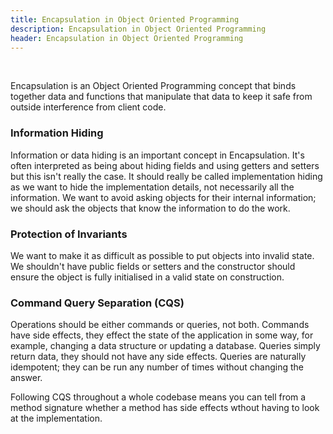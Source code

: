 ```yaml
---
title: Encapsulation in Object Oriented Programming
description: Encapsulation in Object Oriented Programming
header: Encapsulation in Object Oriented Programming
---
```



&nbsp;

Encapsulation is an Object Oriented Programming concept that binds together data and functions that manipulate that data to keep it safe from outside interference from client code.

### Information Hiding
Information or data hiding is an important concept in Encapsulation. It's often interpreted as being about hiding fields and using getters and setters but this isn't really the case. It should really be called implementation hiding as we want to hide the implementation details, not necessarily all the information. We want to avoid asking objects for their internal information; we should ask the objects that know the information to do the work.

### Protection of Invariants
We want to make it as difficult as possible to put objects into invalid state. We shouldn't have public fields or setters and the constructor should ensure the object is fully initialised in a valid state on construction.

### Command Query Separation (CQS)
Operations should be either commands or queries, not both. Commands have side effects, they effect the state of the application in some way, for example, changing a data structure or updating a database. Queries simply return data, they should not have any side effects. Queries are naturally idempotent; they can be run any number of times without changing the answer.

Following CQS throughout a whole codebase means you can tell from a method signature whether a method has side effects wthout having to look at the implementation.

&nbsp;
